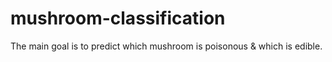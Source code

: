 # mushroom-classification
The main goal is to predict which mushroom is poisonous &amp; which is edible. 
